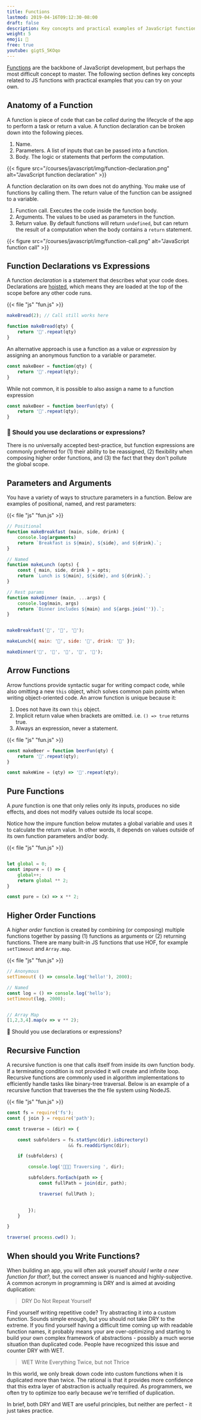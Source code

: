 ```yaml
---
title: Functions
lastmod: 2019-04-16T09:12:30-08:00
draft: false
description: Key concepts and practical examples of JavaScript functions
weight: 5
emoji: 🤹
free: true
youtube: gigtS_5KOqo
---
```


[Functions](https://developer.mozilla.org/en-US/docs/Web/JavaScript/Guide/Functions) are the backbone of JavaScript development, but perhaps the most difficult concept to master. The following section defines key concepts related to JS functions with practical examples that you can try on your own. 

## Anatomy of a Function

A function is piece of code that can be *called* during the lifecycle of the app to perform a task or return a value. A function declaration can be broken down into the following pieces.

1. Name.
1. Parameters. A list of inputs that can be passed into a function.   
1. Body. The logic or statements that perform the computation.

{{< figure src="/courses/javascript/img/function-declaration.png" alt="JavaScript function declaration" >}}


A function declaration on its own does not do anything. You make use of functions by calling them. The return value of the function can be assigned to a variable. 

1. Function call. Executes the code inside the function body. 
1. Arguments. The values to be used as parameters in the function. 
1. Return value.  By default functions will return `undefined`, but can return the result of a computation when the body contains a `return` statement.  

{{< figure src="/courses/javascript/img/function-call.png" alt="JavaScript function call" >}}


## Function Declarations vs Expressions

A function *declaration* is a statement that describes what your code does. Declarations are [hoisted](/courses/javascript/beginner-js-survival-guide/), which means they are loaded at the top of the scope before any other code runs. 

{{< file "js" "fun.js" >}}
```js
makeBread(2); // Call still works here

function makeBread(qty) {
    return '🍞'.repeat(qty)
}
```

An alternative approach is use a function as a value or *expression* by assigning an anonymous function to a variable or parameter. 

```js
const makeBeer = function(qty) {
    return '🍺'.repeat(qty);
}
```

While not common, it is possible to also assign a name to a function expression

```js
const makeBeer = function beerFun(qty) {
    return '🍺'.repeat(qty);
}
```

### 🤔 Should you use declarations or expressions?

There is no universally accepted best-practice, but function expressions are commonly preferred for (1) their ability to be reassigned, (2) flexibility when composing higher order functions, and (3) the fact that they don't pollute the global scope. 

## Parameters and Arguments

You have a variety of ways to structure parameters in a function. Below are examples of positional, named, and rest parameters:

{{< file "js" "fun.js" >}}
```js
// Positional
function makeBreakfast (main, side, drink) {
    console.log(arguments)
    return `Breakfast is ${main}, ${side}, and ${drink}.`;
}

// Named
function makeLunch (opts) {
    const { main, side, drink } = opts;
    return `Lunch is ${main}, ${side}, and ${drink}.`;
}

// Rest params
function makeDinner (main, ...args) {
    console.log(main, args)
    return `Dinner includes ${main} and ${args.join('')}.`;
}


makeBreakfast('🥞', '🥓', '🥛');

makeLunch({ main: '🥙', side: '🍟', drink: '🥤' });

makeDinner('🍜', '🥘', '🍙', '🥠', '🍑');
```

## Arrow Functions

Arrow functions provide syntactic sugar for writing compact code, while also omitting a new `this` object, which solves common pain points when writing object-oriented code. An arrow function is unique because it: 

1. Does not have its own `this` object. 
1. Implicit return value when brackets are omitted. i.e. `() => true` returns true. 
1. Always an expression, never a statement. 


{{< file "js" "fun.js" >}}
```js
const makeBeer = function beerFun(qty) {
    return '🍺'.repeat(qty);
}

const makeWine = (qty) => '🍷'.repeat(qty);
```

## Pure Functions

A *pure* function is one that only relies only its inputs, produces no side effects, and does not modify values outside its local scope. 

Notice how the impure function below mutates a global variable and uses it to calculate the return value. In other words, it depends on values outside of its own function parameters and/or body. 

{{< file "js" "fun.js" >}}
```js

let global = 0;
const impure = () => {
    global++;
    return global ** 2;
}

const pure = (x) => x ** 2;
```

## Higher Order Functions

A *higher order* function is created by combining (or composing) multiple functions together by passing (1) functions as arguments or (2) returning functions. There are many built-in JS functions that use HOF, for example `setTimeout` and `Array.map`.

{{< file "js" "fun.js" >}}
```js
// Anonymous
setTimeout( () => console.log('hello!'), 2000);

// Named
const log = () => console.log('hello');
setTimeout(log, 2000);


// Array Map
[1,2,3,4].map(v => v ** 2);
```

🤔 Should you use declarations or expressions?

## Recursive Function

A recursive function is one that calls itself from inside its own function body. If a terminating condition is not provided it will create and infinite loop. Recursive functions are commonly used in algorithm implementations to efficiently handle tasks like binary-tree traversal. Below is an example of a recursive function that traverses the the file system using NodeJS. 

{{< file "js" "fun.js" >}}
```js
const fs = require('fs');
const { join } = require('path');

const traverse = (dir) => {

    const subfolders = fs.statSync(dir).isDirectory() 
                       && fs.readdirSync(dir);

    if (subfolders) {

        console.log('👟👟👟 Traversing ', dir);

        subfolders.forEach(path => {
            const fullPath = join(dir, path);

            traverse( fullPath );

            
        });
    }

}

traverse( process.cwd() );
```


## When should you Write Functions? 

When building an app, you will often ask yourself *should I write a new function for that?*, but the correct answer is nuanced and highly-subjective. A common acronym in programming is DRY and is aimed at avoiding duplication:

> DRY Do Not Repeat Yourself

Find yourself writing repetitive code? Try abstracting it into a custom function. Sounds simple enough, but you should not take DRY to the extreme.  If you find yourself having a difficult time coming up with readable function names, it probably means your are over-optimizing and starting to build your own complex framework of abstractions - possibly a much worse situation than duplicated code. People have recognized this issue and counter DRY with WET. 

> WET Write Everything Twice, but not Thrice

In this world, we only break down code into custom functions when it is duplicated more than twice. The rational is that it provides more confidence that this extra layer of abstraction is actually required. As programmers, we often try to optimize too early because we're terrified of duplication. 

In brief, both DRY and WET are useful principles, but neither are perfect - it just takes practice. 
